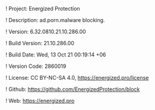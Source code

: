 ! Project: Energized Protection

! Description: ad.porn.malware blocking.

! Version: 6.32.0810.21.10.286.00

! Build Version: 21.10.286.00

! Build Date: Wed, 13 Oct 21 00:19:14 +06

! Version Code: 2860019

! License: CC BY-NC-SA 4.0, https://energized.pro/license

! Github: https://github.com/EnergizedProtection/block

! Web: https://energized.pro
